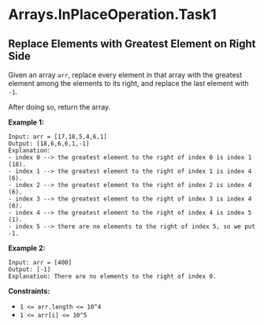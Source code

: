 # Arrays.InPlaceOperation.Task1

## Replace Elements with Greatest Element on Right Side

Given an array ```arr```, replace every element in that array with the greatest element among the elements to its right,
and replace the last element with ```-1```.

After doing so, return the array.

**Example 1:**

```
Input: arr = [17,18,5,4,6,1]
Output: [18,6,6,6,1,-1]
Explanation: 
- index 0 --> the greatest element to the right of index 0 is index 1 (18).
- index 1 --> the greatest element to the right of index 1 is index 4 (6).
- index 2 --> the greatest element to the right of index 2 is index 4 (6).
- index 3 --> the greatest element to the right of index 3 is index 4 (6).
- index 4 --> the greatest element to the right of index 4 is index 5 (1).
- index 5 --> there are no elements to the right of index 5, so we put -1.
```
**Example 2:**
```
Input: arr = [400]
Output: [-1]
Explanation: There are no elements to the right of index 0.
```
**Constraints:**
- ```1 <= arr.length <= 10^4```
- ```1 <= arr[i] <= 10^5```
